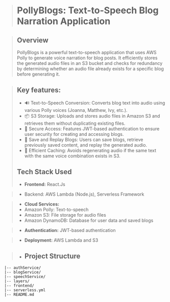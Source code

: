 > # **PollyBlogs: Text-to-Speech Blog Narration Application**

> ## **Overview**
> PollyBlogs is a powerful text-to-speech application that uses AWS Polly to generate voice narration for blog posts. It efficiently stores the generated audio files in an S3 bucket and checks for redundancy by determining whether an audio file already exists for a specific blog before generating it.

> ## **Key features:**
> - 🔊 Text-to-Speech Conversion: Converts blog text into audio using various Polly voices (Joanna, Matthew, Ivy, etc.).
> - 📦 S3 Storage: Uploads and stores audio files in Amazon S3 and retrieves them without duplicating existing files.
> - 🔐 Secure Access: Features JWT-based authentication to ensure user security for creating and accessing blogs.
> - 📝 Save and Replay Blogs: Users can save blogs, retrieve previously saved content, and replay the generated audio.
> - 🚀 Efficient Caching: Avoids regenerating audio if the same text with the same voice combination exists in S3.
>
> ## **Tech Stack Used**
> - **Frontend:** React.Js

> - Backend: AWS Lambda (Node.js), Serverless Framework

> - **Cloud Services:**
> - Amazon Polly: Text-to-speech
> - Amazon S3: File storage for audio files
> - Amazon DynamoDB: Database for user data and saved blogs
 
> - **Authentication:** JWT-based authentication

> - **Deployment:** AWS Lambda and S3

> - ## **Project Structure**
```
|-- authService/
|-- blogService/
|-- speechService/
|-- layers/
|-- frontend/
|-- serverless.yml
|-- README.md
```
